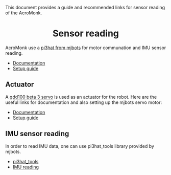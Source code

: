This document provides a guide and recommended links for sensor reading of the AcroMonk. 

<div align="center">

# Sensor reading
</div>

AcroMonk use a [pi3hat from mjbots](https://mjbots.com/products/mjbots-pi3hat-r4-4b) for motor communation and IMU sensor reading. 
- [Documentation](https://github.com/mjbots/moteus)
- [Setup guide](https://www.youtube.com/watch?v=aJKB5TGMtuI&t=385s)
## Actuator

A [qdd100 beta 3 servo](https://mjbots.com/collections/servos-and-controllers/products/qdd100-beta-3) is used as an actuator for the robot. 
Here are the useful links for documentation and also setting up the mjbots servo motor:
- [Documentation](https://github.com/mjbots/pi3hat)
- [Setup guide](https://www.youtube.com/watch?v=HHCBohdrCH8)

## IMU sensor reading
In order to read IMU data, one can use pi3hat_tools library provided by mjbots. 
- [pi3hat_tools](https://github.com/mjbots/pi3hat/releases/download/0.1-20210609/20210609-pi3hat_tools-d1e8aa529fe9aa62e6c0df19f10b83bd0e743273.tar.bz2)
- [IMU reading](https://github.com/mjbots/pi3hat/blob/master/lib/python/examples/imu_example.py)

